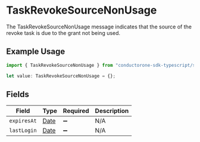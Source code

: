 # TaskRevokeSourceNonUsage

The TaskRevokeSourceNonUsage message indicates that the source of the revoke task is due to the grant not being used.

## Example Usage

```typescript
import { TaskRevokeSourceNonUsage } from "conductorone-sdk-typescript/sdk/models/shared";

let value: TaskRevokeSourceNonUsage = {};
```

## Fields

| Field                                                                                         | Type                                                                                          | Required                                                                                      | Description                                                                                   |
| --------------------------------------------------------------------------------------------- | --------------------------------------------------------------------------------------------- | --------------------------------------------------------------------------------------------- | --------------------------------------------------------------------------------------------- |
| `expiresAt`                                                                                   | [Date](https://developer.mozilla.org/en-US/docs/Web/JavaScript/Reference/Global_Objects/Date) | :heavy_minus_sign:                                                                            | N/A                                                                                           |
| `lastLogin`                                                                                   | [Date](https://developer.mozilla.org/en-US/docs/Web/JavaScript/Reference/Global_Objects/Date) | :heavy_minus_sign:                                                                            | N/A                                                                                           |